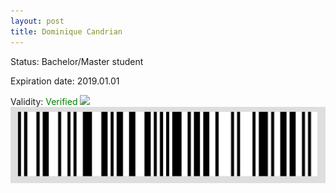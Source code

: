 ```yaml
---
layout: post
title: Dominique Candrian
---
```


Status: Bachelor/Master student

Expiration date: 2019.01.01

Validity: <font color="green"> Verified</font> 
![](/members/img/Dominique_Candrian.png)
![](/members/img/bar.png)
